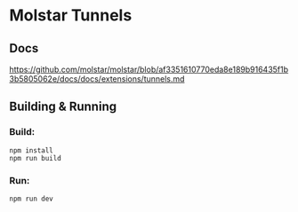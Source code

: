 # Molstar Tunnels
## Docs
https://github.com/molstar/molstar/blob/af3351610770eda8e189b916435f1b3b5805062e/docs/docs/extensions/tunnels.md
## Building & Running
### Build:
    npm install
    npm run build
### Run:
    npm run dev 